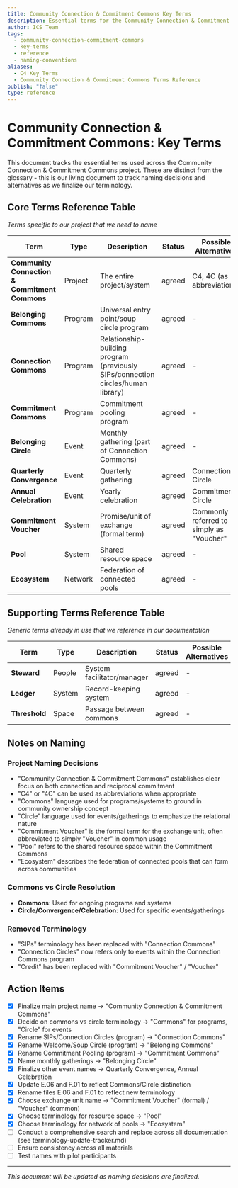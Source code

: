 ```yaml
---
title: Community Connection & Commitment Commons Key Terms
description: Essential terms for the Community Connection & Commitment Commons project - streamlined list for quick reference
author: ICS Team
tags:
  - community-connection-commitment-commons
  - key-terms
  - reference
  - naming-conventions
aliases:
  - C4 Key Terms
  - Community Connection & Commitment Commons Terms Reference
publish: "false"
type: reference
---
```


# Community Connection & Commitment Commons: Key Terms

This document tracks the essential terms used across the Community Connection & Commitment Commons project. These are distinct from the glossary - this is our living document to track naming decisions and alternatives as we finalize our terminology.

## Core Terms Reference Table
*Terms specific to our project that we need to name*

| Term | Type | Description | Status | Possible Alternatives |
|------|------|-------------|--------|----------------------|
| **Community Connection & Commitment Commons** | Project | The entire project/system | agreed | C4, 4C (as abbreviations) |
| **Belonging Commons** | Program | Universal entry point/soup circle program | agreed | - |
| **Connection Commons** | Program | Relationship-building program (previously SIPs/connection circles/human library) | agreed | - |
| **Commitment Commons** | Program | Commitment pooling program | agreed | - |
| **Belonging Circle** | Event | Monthly gathering (part of Connection Commons) | agreed | - |
| **Quarterly Convergence** | Event | Quarterly gathering | agreed | Connection Circle |
| **Annual Celebration** | Event | Yearly celebration | agreed | Commitment Circle |
| **Commitment Voucher** | System | Promise/unit of exchange (formal term) | agreed | Commonly referred to simply as "Voucher" |
| **Pool** | System | Shared resource space | agreed | - |
| **Ecosystem** | Network | Federation of connected pools | agreed | - |

## Supporting Terms Reference Table
*Generic terms already in use that we reference in our documentation*

| Term | Type | Description | Status | Possible Alternatives |
|------|------|-------------|--------|----------------------|
| **Steward** | People | System facilitator/manager | agreed | - |
| **Ledger** | System | Record-keeping system | agreed | - |
| **Threshold** | Space | Passage between commons | agreed | - |

## Notes on Naming

### Project Naming Decisions
- "Community Connection & Commitment Commons" establishes clear focus on both connection and reciprocal commitment
- "C4" or "4C" can be used as abbreviations when appropriate
- "Commons" language used for programs/systems to ground in community ownership concept
- "Circle" language used for events/gatherings to emphasize the relational nature
- "Commitment Voucher" is the formal term for the exchange unit, often abbreviated to simply "Voucher" in common usage
- "Pool" refers to the shared resource space within the Commitment Commons
- "Ecosystem" describes the federation of connected pools that can form across communities

### Commons vs Circle Resolution
- **Commons**: Used for ongoing programs and systems
- **Circle/Convergence/Celebration**: Used for specific events/gatherings

### Removed Terminology
- "SIPs" terminology has been replaced with "Connection Commons"
- "Connection Circles" now refers only to events within the Connection Commons program
- "Credit" has been replaced with "Commitment Voucher" / "Voucher"

## Action Items
- [x] Finalize main project name -> "Community Connection & Commitment Commons"
- [x] Decide on commons vs circle terminology -> "Commons" for programs, "Circle" for events
- [x] Rename SIPs/Connection Circles (program) -> "Connection Commons"
- [x] Rename Welcome/Soup Circle (program) -> "Belonging Commons"
- [x] Rename Commitment Pooling (program) -> "Commitment Commons"
- [x] Name monthly gatherings -> "Belonging Circle"
- [x] Finalize other event names -> Quarterly Convergence, Annual Celebration
- [x] Update E.06 and F.01 to reflect Commons/Circle distinction
- [x] Rename files E.06 and F.01 to reflect new terminology
- [x] Choose exchange unit name -> "Commitment Voucher" (formal) / "Voucher" (common)
- [x] Choose terminology for resource space -> "Pool"
- [x] Choose terminology for network of pools -> "Ecosystem"
- [ ] Conduct a comprehensive search and replace across all documentation (see terminology-update-tracker.md)
- [ ] Ensure consistency across all materials
- [ ] Test names with pilot participants

---

*This document will be updated as naming decisions are finalized.*